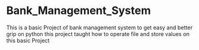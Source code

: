 # Bank_Management_System
This is a basic Project of bank management system to get easy and better grip on python this project taught how to operate file and store values on this basic Project
